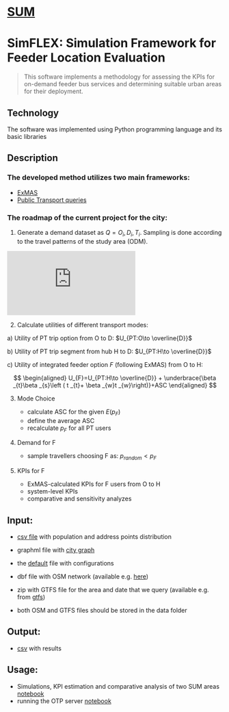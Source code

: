 
# [SUM](https://sum-project.eu/)

# SimFLEX: Simulation Framework for Feeder Location Evaluation
> This software implements a methodology for assessing the KPIs for on-demand feeder bus services and determining suitable urban areas for their deployment.

## Technology
The software was implemented using Python programming language and its basic libraries
## Description
### The developed method utilizes two main frameworks:
* [ExMAS](https://github.com/RafalKucharskiPK/ExMAS/tree/master/ExMAS)
* [Public Transport queries](https://github.com/RafalKucharskiPK/query_PT)
### The roadmap of the current project for the city:
1) Generate a demand dataset as $Q = {O_i, D_i, T_i}$. Sampling is done according to the travel patterns of the study area (ODM). 
     
 ![OD](https://github.com/anniutina/SimFLEX/blob/main/src/functions.py) 

2) Calculate utilities of different transport modes:
   
  a) Utility of PT trip option from O to D: $U_{PT:O\to \overline{D}}$

  b) Utility of PT trip segment from hub H to D: $U_{PT:H\to \overline{D}}$

  c) Utility of integrated feeder option $F$ (following ExMAS) from O to H:

$$
\begin{aligned}
 U_{F}=U_{PT:H\to \overline{D}} + \underbrace{\beta _{t}\beta _{s}\left ( t _{t}+ \beta _{w}t _{w}\right)}+ASC
\end{aligned}
$$

3) Mode Choice
   * сalculate ASC for the given $E(p_{F})$
   * define the average ASC 
   * recalculate $p_{F}$ for all PT users

4) Demand for F
   * sample travellers choosing F as: $p_{random} < p_{F}$

5) KPIs for F
   * ExMAS-calculated KPIs for F users from O to H
   * system-level KPIs
   * comparative and sensitivity analyzes


## Input:
* [csv file](https://github.com/anniutina/SimFLEX/tree/main/data) with population and address points distribution 
  
* graphml file with [city graph](https://github.com/anniutina/SimFLEX/tree/main/data/graphs)
* the [default](https://github.com/anniutina/SUM/blob/main/data/configs) file with configurations
  
* dbf file with OSM network (available e.g. [here](https://www.interline.io/osm/extracts/))
* zip with GTFS file for the area and date that we query (available e.g. from [gtfs](https://gtfs.ztp.krakow.pl/))
* both OSM and GTFS files should be stored in the data folder

## Output:
* [csv](https://github.com/anniutina/SimFLEX/tree/main/results) with results

## Usage:
* Simulations, KPI estimation and comparative analysis of two SUM areas [notebook](https://github.com/anniutina/SimFLEX/blob/main/simulations.ipynb)
* running the OTP server [notebook](https://github.com/OlhaShulikaUJ/SUM_project/blob/main/PT/run%20OTP%20server-KRK.ipynb)

